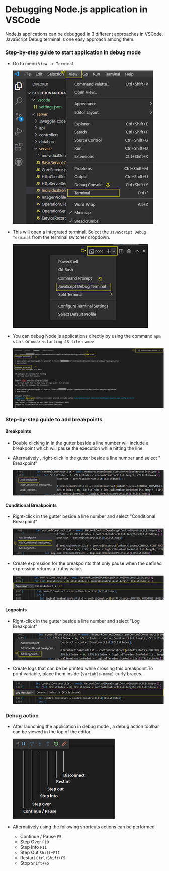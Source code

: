 # Debugging Node.js application in VSCode

Node.js applications can be debugged in 3 different approaches in VSCode. JavaScript Debug terminal is one easy approach among them.

### Step-by-step guide to start application in debug mode
* Go to menu `View -> Terminal`
  
  ![ViewTerminalMenu](./Images/ViewTerminalMenu.png)
* This will open a integrated terminal. Select the `JavaScript Debug Terminal` from the terminal switcher dropdown.
  
  ![LaunchJSDebugTerminal](./Images/LaunchJSDebugTerminal.png) 

* You can debug Node.js applications directly by using the command `npm start` or `node <starting JS file-name>`

  ![DebugNodeJSApplication](./Images/DebugNodeJSApplication.png) 

### Step-by-step guide to add breakpoints
#### Breakpoints
* Double clicking in in the gutter beside a line number will include a breakpoint which will pause the execution while hitting the line.
* Alternatively , right-click in the gutter beside a line number and select " Breakpoint"

  ![BreakPoint](./Images/Breakpoint.png) 
#### Conditional Breakpoints
* Right-click in the gutter beside a line number and select "Conditional Breakpoint"

  ![ConditionalBreakPoint](./Images/ConditionalBreakPoint.png) 
* Create expression for the breakpoints that only pause when the defined expression returns a truthy value.

  ![ConditionalBreakpointExpression](./Images/ConditionalBreakpointExpression.png) 
#### Logpoints
* Right-click in the gutter beside a line number and select "Log Breakpoint"

  ![LogBreakPoint](./Images/LogBreakPoint.png) 
* Create logs that can be be printed while crossing this breakpoint.To print variable, place them inside `{variable-name}` curly braces.

  ![LogBreakpointprintStatement](./Images/LogBreakpointprintStatement.png) 

### Debug action
* After launching the application in debug mode , a debug action toolbar can be viewed in the top of the editor. 

  ![DebugActions](./Images/DebugActions.png) 

* Alternatively using the following shortcuts actions can be performed 
  * Continue / Pause `F5`
  * Step Over `F10`
  * Step Into `F11`
  * Step Out `Shift+F11`
  * Restart `Ctrl+Shift+F5`
  * Stop `Shift+F5`



